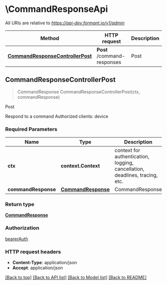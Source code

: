 # \CommandResponseApi

All URIs are relative to *https://api-dev.formant.io/v1/admin*

Method | HTTP request | Description
------------- | ------------- | -------------
[**CommandResponseControllerPost**](CommandResponseApi.md#CommandResponseControllerPost) | **Post** /command-responses | Post



## CommandResponseControllerPost

> CommandResponse CommandResponseControllerPost(ctx, commandResponse)

Post

Respond to a command Authorized clients: device

### Required Parameters


Name | Type | Description  | Notes
------------- | ------------- | ------------- | -------------
**ctx** | **context.Context** | context for authentication, logging, cancellation, deadlines, tracing, etc.
**commandResponse** | [**CommandResponse**](CommandResponse.md)| CommandResponse | 

### Return type

[**CommandResponse**](CommandResponse.md)

### Authorization

[bearerAuth](../README.md#bearerAuth)

### HTTP request headers

- **Content-Type**: application/json
- **Accept**: application/json

[[Back to top]](#) [[Back to API list]](../README.md#documentation-for-api-endpoints)
[[Back to Model list]](../README.md#documentation-for-models)
[[Back to README]](../README.md)

